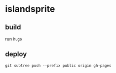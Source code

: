 # islandsprite

## build    
run `hugo`

## deploy
`git subtree push --prefix public origin gh-pages`

